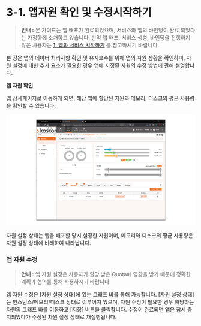 # 3-1. 앱자원 확인 및 수정시작하기

> **안내 :** 본 가이드는 앱 배포가 완료되었으며, 서비스와 앱의 바인딩이 완료 되었다는 가정하에 소개하고 있습니다. 만약 앱 배포, 서비스 생성, 바인딩을 진행하지 않은 사용자는 [1. 앱과 서비스 시작하기](https://helppaas.kpaasta.cloud/doc/app/appnservice.html) 를 참고하시기 바랍니다.

본 장은 앱의 데이터 처리사항 확인 및 유지보수를 위해 앱의 자원 상황을 확인하며, 자원 설정에 대한 추가 요소가 필요한 경우 앱에 지정된 자원의 수정 방법에 관해 설명합니다.

**앱 자원 확인**

앱 상세페이지로 이동하게 되면, 해당 앱에 할당된 자원과 메모리, 디스크의 평균 사용량을 확인할 수 있습니다.

![](.gitbook/assets/image%20%2852%29.png)

자원 설정 상태는 앱을 배포할 당시 설정한 자원이며, 메모리와 디스크의 평균 사용량은 자원 설정 상태에 비례하여 나타납니다.

### **앱 자원 수정**

> **안내 :** 앱 자원 설정은 사용자가 할당 받은 Quota에 영향을 받기 때문에 정확한 계획과 협의를 통해 사용하시기 바랍니다.

앱 자원 수정은 \[자원 설정 상태\]에 있는 그래프 바를 통해 가능합니다. \[자원 설정 상태\]는 인스턴스/메모리/디스크 상태로 이루어져 있으며, 자원 수정이 필요한 경우 해당하는 자원의 그래프 바를 이동하고 \[저장\] 버튼을 클릭합니다. 수정이 완료되면 앱은 잠시 중지되었다가 수정된 자원 설정 상태로 재실행됩니다.

